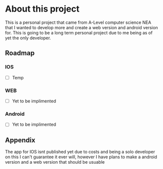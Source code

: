 
# About this project

This is a personal project that came from A-Level computer science NEA that I wanted to develop more and create a web version and android version for. This is going to be a long term personal project due to me being as of yet the only developer.


## Roadmap
### IOS
- [ ] Temp
### WEB
- [ ] Yet to be implimented
### Android
- [ ] Yet to be implimented
## Appendix

The app for IOS isnt published yet due to costs and being a solo developer on this I can't guarantee it ever will, however I have plans to make a android version and a web version that should be usuable

